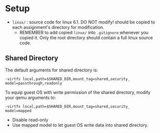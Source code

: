 # Setup

- `linux/` : source code for linux 6.1. DO NOT modify! should be copied to each assignment's directory for modification.
	- REMEMBER to add copied `linux/` into `.gitignore` whenever you copied it. Only the root directory should contain a full linux source code.
		
## Shared Directory

The default arguments for shared directory is:

```
-virtfs local,path=$SHARED_DIR,mount_tag=shared,security_
model=passthrough,readonly
```

To equip guest OS with write permission of the shared directory, modify your qemu arguments to:

```
-virtfs local,path=$SHARED_DIR,mount_tag=shared,security_
model=mapped
```

- Disable read-only
- Use mapped model to let guest OS write data into shared directory.